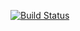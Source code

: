 [![Build Status](https://travis-ci.com/ngalaiko/blog.svg?token=YGxKb4hpK9mE5WjWftVu&branch=master)](https://travis-ci.com/ngalaiko/blog)

